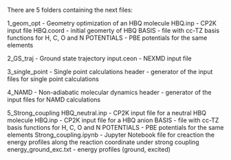 There are 5 folders containing the next files:

1_geom_opt - Geometry optimization of an HBQ molecule
	HBQ.inp - CP2K input file
	HBQ.coord - initial geomerty of HBQ
	BASIS - file with cc-TZ basis functions for H, C, O and N
	POTENTIALS - PBE potentials for the same elements

2_GS_traj - Ground state trajectory
	input.ceon - NEXMD input file

3_single_point - Single point calculations
	header - generator of the input files for single point calculations

4_NAMD - Non-adiabatic molecular dynamics
	header - generator of the input files for NAMD calculations

5_Strong_coupling
	HBQ_neutral.inp - CP2K input file for a neutral HBQ molecule
	HBQ.inp	- CP2K input file for a HBQ anion
        BASIS - file with cc-TZ basis functions for H, C, O and N
        POTENTIALS - PBE potentials for the same elements
	Strong_coupling.ipynb - Jupyter Notebook file for creaction the energy profiles along the reaction coordinate under strong coupling
	energy_ground_exc.txt - energy profiles (ground, excited)
